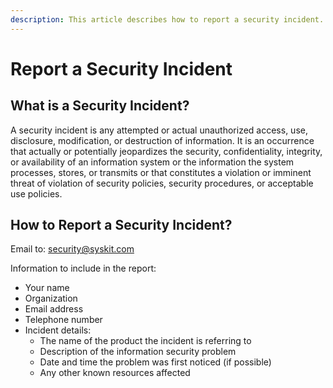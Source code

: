 ```yaml
---
description: This article describes how to report a security incident.
---
```


# Report a Security Incident

## What is a Security Incident?
A security incident is any attempted or actual unauthorized access, use, disclosure, modification, or destruction of information. It is an occurrence that actually or potentially jeopardizes the security, confidentiality, integrity, or availability of an information system or the information the system processes, stores, or transmits or that constitutes a violation or imminent threat of violation of security policies, security procedures, or acceptable use policies.

## How to Report a Security Incident?

Email to: [security@syskit.com](mailto:security@syskit.com)

Information to include in the report:
* Your name
* Organization
* Email address
* Telephone number
* Incident details:
    * The name of the product the incident is referring to
    * Description of the information security problem
    * Date and time the problem was first noticed (if possible)
    * Any other known resources affected